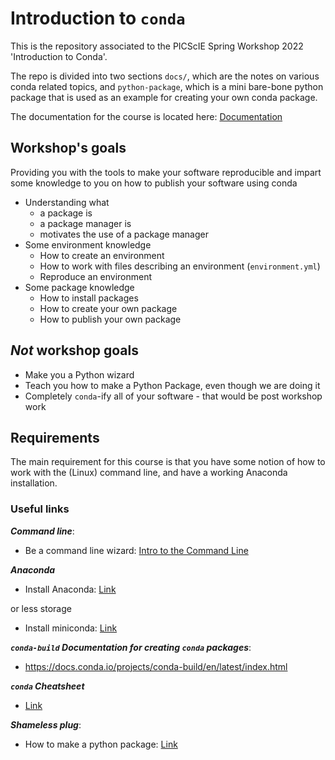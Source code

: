 # Introduction to `conda`

This is the repository associated to the PICScIE Spring Workshop 2022 
'Introduction to Conda'.

The repo is divided into two sections `docs/`, which are the notes on various 
conda related topics, and `python-package`, which is a mini bare-bone python
package that is used as an example for creating your own conda package.

The documentation for the course is located here: 
[Documentation](https://lsawade.github.io/introduction-to-conda/)

## Workshop's goals

Providing you with the tools to make your software reproducible and impart 
some knowledge to you on how to publish your software using conda

* Understanding what
    * a package is
    * a package manager is
    * motivates the use of a package manager
* Some environment knowledge
    * How to create an environment 
    * How to work with files describing an environment (`environment.yml`)
    * Reproduce an environment
* Some package knowledge
    * How to install packages
    * How to create your own package
    * How to publish your own package

## ***Not*** workshop goals

* Make you a Python wizard
* Teach you how to make a Python Package, even though we are doing it
* Completely `conda`-ify all of your software - that would be post workshop work

## Requirements

The main requirement for this course is that you have some notion of how to work
with the (Linux) command line, and have a working Anaconda installation.

### Useful links

***Command line***:
* Be a command line wizard: [Intro to the Command Line](https://github.com/gabeclass/introcmdline)

***Anaconda***
* Install Anaconda: [Link](https://docs.anaconda.com/anaconda/install/index.html)

or less storage
* Install miniconda: [Link](https://docs.conda.io/en/latest/miniconda.html)

***`conda-build` Documentation for creating `conda` packages***:
* https://docs.conda.io/projects/conda-build/en/latest/index.html

***`conda` Cheatsheet***
* [Link](https://docs.conda.io/projects/conda/en/4.6.0/_downloads/52a95608c49671267e40c689e0bc00ca/conda-cheatsheet.pdf)

***Shameless plug***:
* How to make a python package: [Link](https://lsawade.github.io/how_to_make_a_python_package/index.html)


